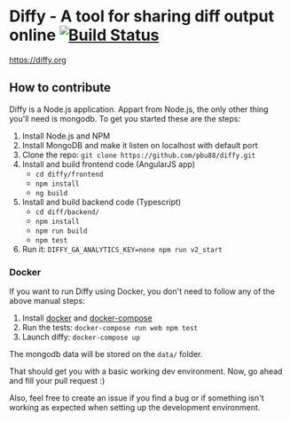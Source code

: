 # Diffy - A tool for sharing diff output online [![Build Status](https://travis-ci.org/pbu88/diffy.svg)](https://travis-ci.org/pbu88/diffy)

https://diffy.org

## How to contribute

Diffy is a Node.js application. Appart from Node.js, the only other
thing you'll need is mongodb. To get you started these are the steps:

1. Install Node.js and NPM
2. Install MongoDB and make it listen on localhost with default port
3. Clone the repo: `git clone https://github.com/pbu88/diffy.git`
4. Install and build frontend code (AngularJS app)
    * `cd diffy/frontend`
    * `npm install`
    * `ng build`
5. Install and build backend code (Typescript)
    * `cd diff/backend/`
    * `npm install`
    * `npm run build`
    * `npm test`
7. Run it: `DIFFY_GA_ANALYTICS_KEY=none npm run v2_start`

### Docker

If you want to run Diffy using Docker, you don't need to follow any of the above manual steps:

1. Install [docker](https://docs.docker.com/engine/installation/) and
           [docker-compose](https://docs.docker.com/compose/install/)
2. Run the tests: `docker-compose run web npm test`
3. Launch diffy: `docker-compose up`

The mongodb data will be stored on the `data/` folder.

That should get you with a basic working dev environment. Now, go ahead
and fill your pull request :)

Also, feel free to create an issue if you find a bug or if something isn't working as expected when
setting up the development environment.
